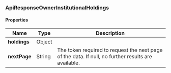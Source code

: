 
[//]: # (CLASS:ApiResponseOwnerInstitutionalHoldings)

[//]: # (KIND:object)

### ApiResponseOwnerInstitutionalHoldings

#### Properties

[//]: # (START_DEFINITION)

Name | Type | Description
------------ | ------------- | -------------
**holdings** | Object |  &nbsp;
**nextPage** | String | The token required to request the next page of the data. If null, no further results are available. &nbsp;

[//]: # (END_DEFINITION)





